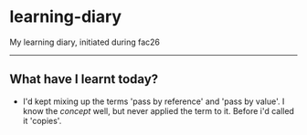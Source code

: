 # learning-diary
My learning diary, initiated during fac26


---

## What have I learnt today?

- I'd kept mixing up the terms 'pass by reference' and 'pass by value'. I know the *concept* well, but never applied the term to it. Before i'd called it 'copies'.
